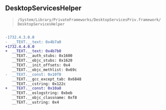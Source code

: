 ## DesktopServicesHelper

> `/System/Library/PrivateFrameworks/DesktopServicesPriv.framework/DesktopServicesHelper`

```diff

-1732.4.3.0.0
-  __TEXT.__text: 0x4b7a0
+1732.4.4.0.0
+  __TEXT.__text: 0x4b7b0
   __TEXT.__auth_stubs: 0x1600
   __TEXT.__objc_stubs: 0x1620
   __TEXT.__init_offsets: 0x4
   __TEXT.__objc_methlist: 0x69c
-  __TEXT.__const: 0x10f0
   __TEXT.__gcc_except_tab: 0x6848
   __TEXT.__cstring: 0x122c
+  __TEXT.__const: 0x10a8
   __TEXT.__oslogstring: 0xbeb
   __TEXT.__objc_classname: 0xf8
   __TEXT.__ustring: 0x4

```
